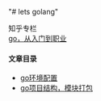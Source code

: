 "# lets golang" 

知乎专栏<br>
[go，从入门到职业](https://www.zhihu.com/column/c_1586138525887660032)

#### 文章目录
- [go环境配置](https://zhuanlan.zhihu.com/p/591706705)
- [go项目结构，模块打包](https://zhuanlan.zhihu.com/p/592141019)
